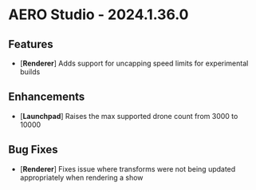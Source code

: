 # AERO Studio - 2024.1.36.0

## Features

- [**Renderer**] Adds support for uncapping speed limits for experimental builds

## Enhancements

- [**Launchpad**] Raises the max supported drone count from 3000 to 10000

## Bug Fixes

- [**Renderer**] Fixes issue where transforms were not being updated appropriately when rendering a show